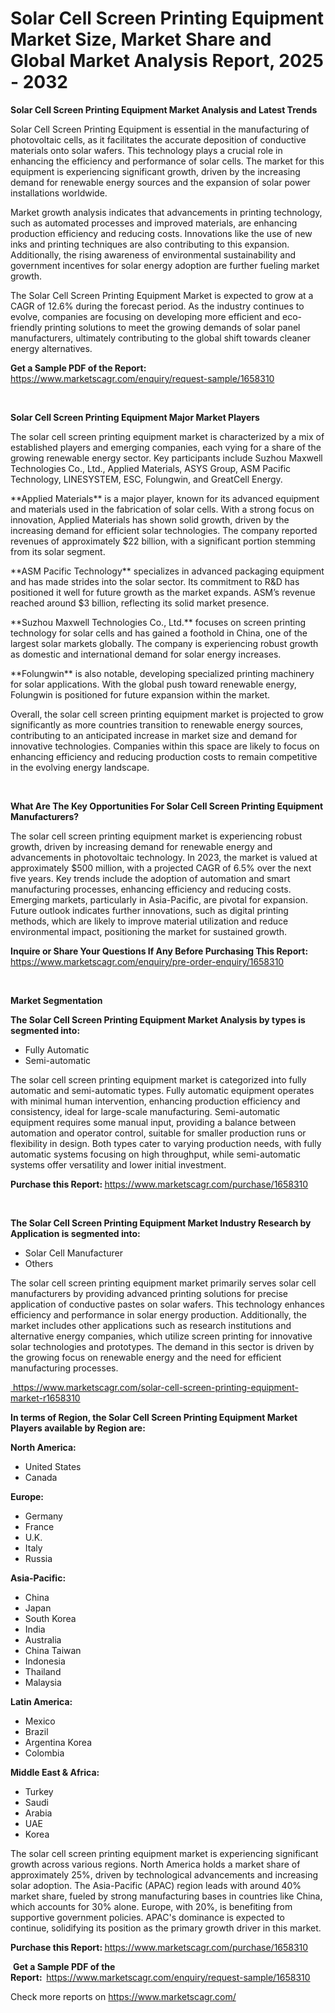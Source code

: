 <p><h1>Solar Cell Screen Printing Equipment Market Size, Market Share and Global Market Analysis Report, 2025 - 2032</h1></p><p><strong>Solar Cell Screen Printing Equipment Market Analysis and Latest Trends</strong></p>
<p><p>Solar Cell Screen Printing Equipment is essential in the manufacturing of photovoltaic cells, as it facilitates the accurate deposition of conductive materials onto solar wafers. This technology plays a crucial role in enhancing the efficiency and performance of solar cells. The market for this equipment is experiencing significant growth, driven by the increasing demand for renewable energy sources and the expansion of solar power installations worldwide.</p><p>Market growth analysis indicates that advancements in printing technology, such as automated processes and improved materials, are enhancing production efficiency and reducing costs. Innovations like the use of new inks and printing techniques are also contributing to this expansion. Additionally, the rising awareness of environmental sustainability and government incentives for solar energy adoption are further fueling market growth.</p><p>The Solar Cell Screen Printing Equipment Market is expected to grow at a CAGR of 12.6% during the forecast period. As the industry continues to evolve, companies are focusing on developing more efficient and eco-friendly printing solutions to meet the growing demands of solar panel manufacturers, ultimately contributing to the global shift towards cleaner energy alternatives.</p></p>
<p><strong>Get a Sample PDF of the Report:&nbsp;</strong> <a href="https://www.marketscagr.com/enquiry/request-sample/1658310?utm_campaign=2452&utm_medium=2&utm_source=Github&utm_content=ia&utm_term=23032025&utm_id=solar-cell-screen-printing-equipment">https://www.marketscagr.com/enquiry/request-sample/1658310</a></p>
<p>&nbsp;</p>
<p><strong>Solar Cell Screen Printing Equipment Major Market Players</strong></p>
<p><p>The solar cell screen printing equipment market is characterized by a mix of established players and emerging companies, each vying for a share of the growing renewable energy sector. Key participants include Suzhou Maxwell Technologies Co., Ltd., Applied Materials, ASYS Group, ASM Pacific Technology, LINESYSTEM, ESC, Folungwin, and GreatCell Energy.</p><p>**Applied Materials** is a major player, known for its advanced equipment and materials used in the fabrication of solar cells. With a strong focus on innovation, Applied Materials has shown solid growth, driven by the increasing demand for efficient solar technologies. The company reported revenues of approximately $22 billion, with a significant portion stemming from its solar segment.</p><p>**ASM Pacific Technology** specializes in advanced packaging equipment and has made strides into the solar sector. Its commitment to R&D has positioned it well for future growth as the market expands. ASM’s revenue reached around $3 billion, reflecting its solid market presence.</p><p>**Suzhou Maxwell Technologies Co., Ltd.** focuses on screen printing technology for solar cells and has gained a foothold in China, one of the largest solar markets globally. The company is experiencing robust growth as domestic and international demand for solar energy increases.</p><p>**Folungwin** is also notable, developing specialized printing machinery for solar applications. With the global push toward renewable energy, Folungwin is positioned for future expansion within the market.</p><p>Overall, the solar cell screen printing equipment market is projected to grow significantly as more countries transition to renewable energy sources, contributing to an anticipated increase in market size and demand for innovative technologies. Companies within this space are likely to focus on enhancing efficiency and reducing production costs to remain competitive in the evolving energy landscape.</p></p>
<p>&nbsp;</p>
<p><strong>What Are The Key Opportunities For Solar Cell Screen Printing Equipment Manufacturers?</strong></p>
<p><p>The solar cell screen printing equipment market is experiencing robust growth, driven by increasing demand for renewable energy and advancements in photovoltaic technology. In 2023, the market is valued at approximately $500 million, with a projected CAGR of 6.5% over the next five years. Key trends include the adoption of automation and smart manufacturing processes, enhancing efficiency and reducing costs. Emerging markets, particularly in Asia-Pacific, are pivotal for expansion. Future outlook indicates further innovations, such as digital printing methods, which are likely to improve material utilization and reduce environmental impact, positioning the market for sustained growth.</p></p>
<p><strong>Inquire or Share Your Questions If Any Before Purchasing This Report:</strong> <a href="https://www.marketscagr.com/enquiry/pre-order-enquiry/1658310?utm_campaign=2452&utm_medium=2&utm_source=Github&utm_content=ia&utm_term=23032025&utm_id=solar-cell-screen-printing-equipment">https://www.marketscagr.com/enquiry/pre-order-enquiry/1658310</a></p>
<p>&nbsp;</p>
<p><strong>Market Segmentation</strong></p>
<p><strong>The Solar Cell Screen Printing Equipment Market Analysis by types is segmented into:</strong></p>
<p><ul><li>Fully Automatic</li><li>Semi-automatic</li></ul></p>
<p><p>The solar cell screen printing equipment market is categorized into fully automatic and semi-automatic types. Fully automatic equipment operates with minimal human intervention, enhancing production efficiency and consistency, ideal for large-scale manufacturing. Semi-automatic equipment requires some manual input, providing a balance between automation and operator control, suitable for smaller production runs or flexibility in design. Both types cater to varying production needs, with fully automatic systems focusing on high throughput, while semi-automatic systems offer versatility and lower initial investment.</p></p>
<p><strong>Purchase this Report:&nbsp;</strong><a href="https://www.marketscagr.com/purchase/1658310?utm_campaign=2452&utm_medium=2&utm_source=Github&utm_content=ia&utm_term=23032025&utm_id=solar-cell-screen-printing-equipment">https://www.marketscagr.com/purchase/1658310</a></p>
<p>&nbsp;</p>
<p><strong>The Solar Cell Screen Printing Equipment Market Industry Research by Application is segmented into:</strong></p>
<p><ul><li>Solar Cell Manufacturer</li><li>Others</li></ul></p>
<p><p>The solar cell screen printing equipment market primarily serves solar cell manufacturers by providing advanced printing solutions for precise application of conductive pastes on solar wafers. This technology enhances efficiency and performance in solar energy production. Additionally, the market includes other applications such as research institutions and alternative energy companies, which utilize screen printing for innovative solar technologies and prototypes. The demand in this sector is driven by the growing focus on renewable energy and the need for efficient manufacturing processes.</p></p>
<p><a href="https://www.marketscagr.com/solar-cell-screen-printing-equipment-market-r1658310?utm_campaign=2452&utm_medium=2&utm_source=Github&utm_content=ia&utm_term=23032025&utm_id=solar-cell-screen-printing-equipment">&nbsp;https://www.marketscagr.com/solar-cell-screen-printing-equipment-market-r1658310</a></p>
<p><strong>In terms of Region, the Solar Cell Screen Printing Equipment Market Players available by Region are:</strong></p>
<p>
    <p> <strong> North America: </strong>
        <ul>
            <li>United States</li>
            <li>Canada</li>
        </ul>
        </p> 
    <p> <strong> Europe: </strong>
        <ul>
            <li>Germany</li>
            <li>France</li>
            <li>U.K.</li>
            <li>Italy</li>
            <li>Russia</li>
        </ul>
        </p> 
    <p> <strong> Asia-Pacific: </strong>
        <ul>
            <li>China</li>
            <li>Japan</li>
            <li>South Korea</li>
            <li>India</li>
            <li>Australia</li>
            <li>China Taiwan</li>
            <li>Indonesia</li>
            <li>Thailand</li>
            <li>Malaysia</li>
        </ul>
        </p> 
    <p> <strong> Latin America: </strong>
        <ul>
            <li>Mexico</li>
            <li>Brazil</li>
            <li>Argentina Korea</li>
            <li>Colombia</li>
        </ul>
        </p> 
    <p> <strong> Middle East & Africa: </strong>
        <ul>
            <li>Turkey</li>
            <li>Saudi</li>
            <li>Arabia</li>
            <li>UAE</li>
            <li>Korea</li>
        </ul>
    </p>
    </p>
<p><p>The solar cell screen printing equipment market is experiencing significant growth across various regions. North America holds a market share of approximately 25%, driven by technological advancements and increasing solar adoption. The Asia-Pacific (APAC) region leads with around 40% market share, fueled by strong manufacturing bases in countries like China, which accounts for 30% alone. Europe, with 20%, is benefiting from supportive government policies. APAC's dominance is expected to continue, solidifying its position as the primary growth driver in this market.</p></p>
<p><strong>Purchase this Report: </strong><a href="https://www.marketscagr.com/purchase/1658310?utm_campaign=2452&utm_medium=2&utm_source=Github&utm_content=ia&utm_term=23032025&utm_id=solar-cell-screen-printing-equipment">https://www.marketscagr.com/purchase/1658310</a></p>
<p>&nbsp;<strong>Get a Sample PDF of the Report:&nbsp;&nbsp;</strong><a href="https://www.marketscagr.com/enquiry/request-sample/1658310?utm_campaign=2452&utm_medium=2&utm_source=Github&utm_content=ia&utm_term=23032025&utm_id=solar-cell-screen-printing-equipment">https://www.marketscagr.com/enquiry/request-sample/1658310</a></p>
<p><strong></strong></p>
<p>Check more reports on <a href="https://www.marketscagr.com/?utm_campaign=2452&utm_medium=2&utm_source=Github&utm_content=ia&utm_term=23032025&utm_id=solar-cell-screen-printing-equipment">https://www.marketscagr.com/</a></p>